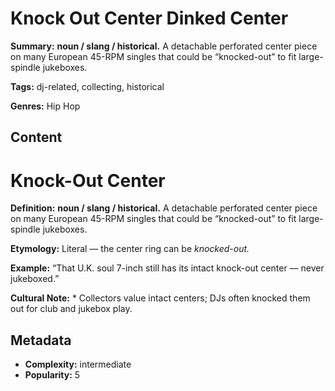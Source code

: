 # Knock Out Center Dinked Center

**Summary:** **noun / slang / historical.** A detachable perforated center piece on many European 45-RPM singles that could be “knocked-out” to fit large-spindle jukeboxes.

**Tags:** dj-related, collecting, historical

**Genres:** Hip Hop

## Content

# Knock-Out Center

**Definition:** **noun / slang / historical.** A detachable perforated center piece on many European 45-RPM singles that could be “knocked-out” to fit large-spindle jukeboxes.

**Etymology:** Literal — the center ring can be *knocked-out.*

**Example:** “That U.K. soul 7-inch still has its intact knock-out center — never jukeboxed.”

**Cultural Note:** * Collectors value intact centers; DJs often knocked them out for club and jukebox play.

## Metadata

- **Complexity:** intermediate
- **Popularity:** 5

